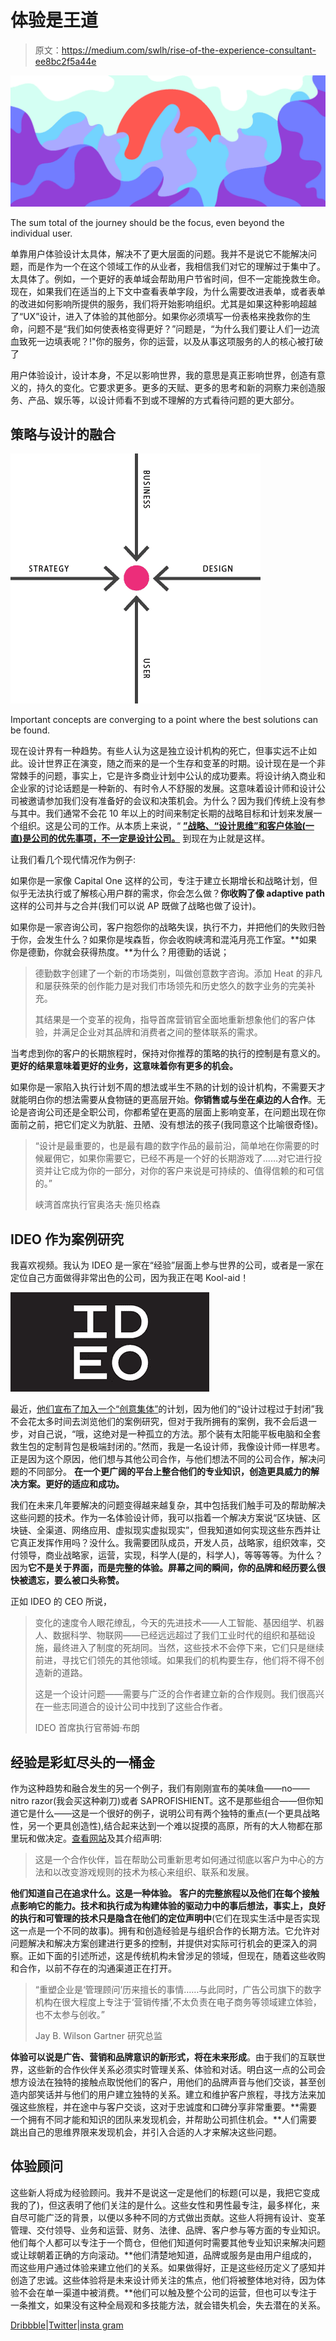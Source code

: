 # 体验是王道

> 原文：<https://medium.com/swlh/rise-of-the-experience-consultant-ee8bc2f5a44e>

![](img/c3b10aac41fb91d4c24df389a9966af0.png)

The sum total of the journey should be the focus, even beyond the individual user.

单靠用户体验设计太具体，解决不了更大层面的问题。我并不是说它不能解决问题，而是作为一个在这个领域工作的从业者，我相信我们对它的理解过于集中了。太具体了。例如，一个更好的表单域会帮助用户节省时间，但不一定能挽救生命。现在，如果我们在适当的上下文中查看表单字段，为什么需要改进表单，或者表单的改进如何影响所提供的服务，我们将开始影响组织。尤其是如果这种影响超越了“UX”设计，进入了体验的其他部分。如果你必须填写一份表格来挽救你的生命，问题不是“我们如何使表格变得更好？”问题是，“为什么我们要让人们一边流血致死一边填表呢？!"你的服务，你的运营，以及从事这项服务的人的核心被打破了

用户体验设计，设计本身，不足以影响世界，我的意思是真正影响世界，创造有意义的，持久的变化。它要求更多。更多的天赋、更多的思考和新的洞察力来创造服务、产品、娱乐等，以设计师看不到或不理解的方式看待问题的更大部分。

## 策略与设计的融合

![](img/ddaa15979fb0c1e6686f634841954b07.png)

Important concepts are converging to a point where the best solutions can be found.

现在设计界有一种趋势。有些人认为这是独立设计机构的死亡，但事实远不止如此。设计世界正在演变，随之而来的是一个生存和变革的时期。设计现在是一个非常棘手的问题，事实上，它是许多商业计划中公认的成功要素。将设计纳入商业和企业家的讨论话题是一种新的、有时令人不舒服的发展。这意味着设计师和设计公司被邀请参加我们没有准备好的会议和决策机会。为什么？因为我们传统上没有参与其中。我们通常不会花 10 年以上的时间来制定长期的战略目标和计划来发展一个组织。这是公司的工作。从本质上来说，“ [**”战略、“设计思维”和客户体验(一直)是公司的优先事项，不一定是设计公司。**](http://www.fastcodesign.com/3048192/why-are-design-firms-stagnating) 到现在为止就是这样。

让我们看几个现代情况作为例子:

如果你是一家像 Capital One 这样的公司，专注于建立长期增长和战略计划，但似乎无法执行或了解核心用户群的需求，你会怎么做？**你收购了像 adaptive path** 这样的公司并与之合并(我们可以说 AP 既做了战略也做了设计)。

如果你是一家咨询公司，客户抱怨你的战略失误，执行不力，并把他们的失败归咎于你，会发生什么？如果你是埃森哲，你会收购峡湾和混沌月亮工作室。**如果你是德勤，你就会获得热度。**为什么？用德勤的话说；

> 德勤数字创建了一个新的市场类别，叫做创意数字咨询。添加 Heat 的非凡和屡获殊荣的创作能力是对我们市场领先和历史悠久的数字业务的完美补充。
> 
> 其结果是一个变革的视角，指导首席营销官全面地重新想象他们的客户体验，并满足企业对其品牌和消费者之间的整体联系的需求。

当考虑到你的客户的长期旅程时，保持对你推荐的策略的执行的控制是有意义的。**更好的结果意味着更好的业务，这意味着你有更多的机会。**

如果你是一家陷入执行计划不周的想法或半生不熟的计划的设计机构，不需要天才就能明白你的想法需要从食物链的更高层开始。**你销售或与坐在桌边的人合作**。无论是咨询公司还是全职公司，你都希望在更高的层面上影响变革，在问题出现在你面前之前，把它们定义为肮脏、丑陋、没有想法的孩子(我同意这个比喻很奇怪)。

> “设计是最重要的，也是最有趣的数字作品的最前沿，简单地在你需要的时候雇佣它，如果你需要它，已经不再是一个好的长期游戏了……对它进行投资并让它成为你的一部分，对你的客户来说是可持续的、值得信赖的和可信的。”
> 
> 峡湾首席执行官奥洛夫·施贝格森

## IDEO 作为案例研究

我喜欢视频。我认为 IDEO 是一家在“经验”层面上参与世界的公司，或者是一家在定位自己方面做得非常出色的公司，因为我正在喝 Kool-aid！

![](img/730f75f937a9f14fac543a56441e5c7e.png)

最近，[他们宣布了加入一个“创意集体”](/ideo-stories/the-next-big-thing-in-design-513522543a6f#.nyjojnsop)的计划，因为他们的“设计过程过于封闭”我不会花太多时间去浏览他们的案例研究，但对于我所拥有的案例，我不会后退一步，对自己说，“哦，这绝对是一种孤立的方法。那个装有太阳能平板电脑和全套救生包的定制背包是极端封闭的。”然而，我是一名设计师，我像设计师一样思考。正是因为这个原因，他们想与其他公司合作，与他们想法不同的公司合作，解决问题的不同部分。 **在一个更广阔的平台上整合他们的专业知识，创造更具威力的解决方案。更好的适应和成功。**

我们在未来几年要解决的问题变得越来越复杂，其中包括我们触手可及的帮助解决这些问题的技术。作为一名体验设计师，我可以指着一个解决方案说“区块链、区块链、全渠道、网络应用、虚拟现实虚拟现实”，但我知道如何实现这些东西并让它真正发挥作用吗？没什么。我需要团队成员，开发人员，战略家，组织效率，交付领导，商业战略家，运营，实现，科学人(是的，科学人)，等等等等。为什么？因为**它不是关于界面，而是完整的体验。屏幕之间的瞬间，你的品牌和经历要么很快被遗忘，要么被口头称赞。**

正如 IDEO 的 CEO 所说，

> 变化的速度令人眼花缭乱，今天的先进技术——人工智能、基因组学、机器人、数据科学、物联网——已经远远超过了我们工业时代的组织和基础设施，最终进入了制度的死胡同。当然，这些技术不会停下来，它们只是继续前进，寻找它们领先的其他领域。如果我们的机构要生存，他们将不得不创造新的道路。
> 
> 这是一个设计问题——需要与广泛的合作者建立新的合作规则。我们很高兴在一些志同道合的设计公司中找到了这些合作者。
> 
> IDEO 首席执行官蒂姆·布朗

## 经验是彩虹尽头的一桶金

作为这种趋势和融合发生的另一个例子，我们有刚刚宣布的美味鱼——no——nitro razor(我会买这种剃刀)或者 SAPROFISHIENT。这不是那些组合——但你知道它是什么——这是一个很好的例子，说明公司有两个独特的重点(一个更具战略性，另一个更具创造性),结合起来达到一个难以捉摸的高原，所有的大人物都在那里玩和做决定。[查看网站](http://www.sapientrazorfish.com)及其介绍声明:

> 这是一个合作伙伴，旨在帮助公司重新思考如何通过彻底以客户为中心的方法和以改变游戏规则的技术为核心来组织、联系和发展。

**他们知道自己在追求什么。这是一种体验。** **客户的完整旅程以及他们在每个接触点影响它的能力。技术和执行成为构建体验的驱动力中的事后想法，事实上，良好的执行和可管理的技术只是隐含在他们的定位声明中**(它们在现实生活中是否实现这一点是一个不同的故事)。拥有和创造经验是与组织合作的长期方法。它允许对问题解决和解决方案创建进行更多的控制，并提供对实际可行机会的更深入的洞察。正如下面的引述所述，这是传统机构未曾涉足的领域，但现在，随着这些收购和合作，以前不存在的沟通渠道正在打开。

> “重塑企业是‘管理顾问’历来擅长的事情……与此同时，广告公司旗下的数字机构在很大程度上专注于‘营销传播’,不太负责在电子商务等领域建立体验，也不太参与创收。”
> 
> Jay B. Wilson Gartner 研究总监

**体验可以说是广告、营销和品牌意识的新形式，将在未来形成**。由于我们的互联世界，这些新的合作伙伴关系必须实时管理关系、体验和对话。明白这一点的公司会想方设法在独特的接触点取悦他们的客户，用他们的品牌声音与他们交谈，甚至创造内部笑话并与他们的用户建立独特的关系。建立和维护客户旅程，寻找方法来加强这些旅程，并在途中与客户交谈，这对于忠诚度和口碑分享非常重要。**需要一个拥有不同才能和知识的团队来发现机会，并帮助公司抓住机会。**人们需要跳出自己的思维界限来发现机会，并引入合适的人才来解决这些问题。

## **体验顾问**

这些新人将成为经验顾问。我并不是说这一定是他们的标题(可以是，我把它变成我的了)，但这表明了他们关注的是什么。这些女性和男性最专注，最多样化，来自尽可能广泛的背景，以便以多种不同的方式做出贡献。这些人将拥有设计、变革管理、交付领导、业务和运营、财务、法律、品牌、客户参与等方面的专业知识。他们每个人都可以专注于一个筒仓，但他们知道何时需要其他专业知识来解决问题或让球朝着正确的方向滚动。**他们清楚地知道，品牌或服务是由用户组成的，而这些用户通过体验来建立他们的关系。如果做得好，正是这些经历定义了感知并创造了忠诚。这些体验将是未来设计师关注的焦点，他们将被整体地对待，因为体验不会在单一渠道中被消费。**他们可以触及整个公司的运营，但也可以专注于一条推文，如果没有这种全局观和多技能方法，就会错失机会，失去潜在的关系。

[Dribbble](https://dribbble.com/WattleandDaub)|[Twitter](https://twitter.com/Wattle_n_Daub)|[insta gram](https://www.instagram.com/wattlendaub/)